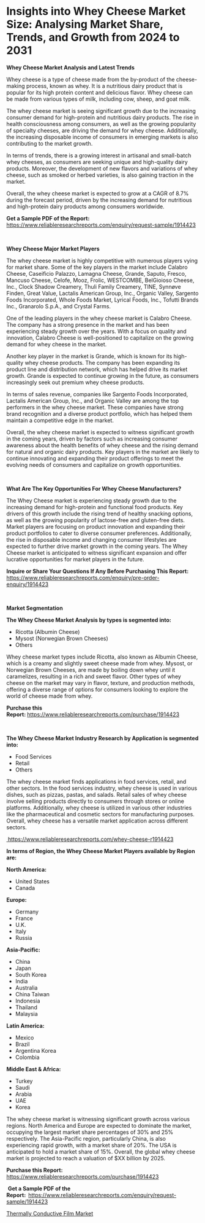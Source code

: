 <p><h1>Insights into Whey Cheese Market Size: Analysing Market Share, Trends, and Growth from 2024 to 2031</h1></p><p><strong>Whey Cheese Market Analysis and Latest Trends</strong></p>
<p><p>Whey cheese is a type of cheese made from the by-product of the cheese-making process, known as whey. It is a nutritious dairy product that is popular for its high protein content and delicious flavor. Whey cheese can be made from various types of milk, including cow, sheep, and goat milk.</p><p>The whey cheese market is seeing significant growth due to the increasing consumer demand for high-protein and nutritious dairy products. The rise in health consciousness among consumers, as well as the growing popularity of specialty cheeses, are driving the demand for whey cheese. Additionally, the increasing disposable income of consumers in emerging markets is also contributing to the market growth.</p><p>In terms of trends, there is a growing interest in artisanal and small-batch whey cheeses, as consumers are seeking unique and high-quality dairy products. Moreover, the development of new flavors and variations of whey cheese, such as smoked or herbed varieties, is also gaining traction in the market.</p><p>Overall, the whey cheese market is expected to grow at a CAGR of 8.7% during the forecast period, driven by the increasing demand for nutritious and high-protein dairy products among consumers worldwide.</p></p>
<p><strong>Get a Sample PDF of the Report:&nbsp;</strong> <a href="https://www.reliableresearchreports.com/enquiry/request-sample/1914423">https://www.reliableresearchreports.com/enquiry/request-sample/1914423</a></p>
<p>&nbsp;</p>
<p><strong>Whey Cheese Major Market Players</strong></p>
<p><p>The whey cheese market is highly competitive with numerous players vying for market share. Some of the key players in the market include Calabro Cheese, Caseificio Palazzo, Lamagna Cheese, Grande, Saputo, Fresco, Mancuso Cheese, Celofe, Mooz, Frolic, WESTCOMBE, BelGioioso Cheese, Inc., Clock Shadow Creamery, Thuli Family Creamery, TINE, Synnøve Finden, Great Value, Lactalis American Group, Inc., Organic Valley, Sargento Foods Incorporated, Whole Foods Market, Lyrical Foods, Inc., Tofutti Brands Inc., Granarolo S.p.A., and Crystal Farms.</p><p>One of the leading players in the whey cheese market is Calabro Cheese. The company has a strong presence in the market and has been experiencing steady growth over the years. With a focus on quality and innovation, Calabro Cheese is well-positioned to capitalize on the growing demand for whey cheese in the market.</p><p>Another key player in the market is Grande, which is known for its high-quality whey cheese products. The company has been expanding its product line and distribution network, which has helped drive its market growth. Grande is expected to continue growing in the future, as consumers increasingly seek out premium whey cheese products.</p><p>In terms of sales revenue, companies like Sargento Foods Incorporated, Lactalis American Group, Inc., and Organic Valley are among the top performers in the whey cheese market. These companies have strong brand recognition and a diverse product portfolio, which has helped them maintain a competitive edge in the market.</p><p>Overall, the whey cheese market is expected to witness significant growth in the coming years, driven by factors such as increasing consumer awareness about the health benefits of whey cheese and the rising demand for natural and organic dairy products. Key players in the market are likely to continue innovating and expanding their product offerings to meet the evolving needs of consumers and capitalize on growth opportunities.</p></p>
<p>&nbsp;</p>
<p><strong>What Are The Key Opportunities For Whey Cheese Manufacturers?</strong></p>
<p><p>The Whey Cheese market is experiencing steady growth due to the increasing demand for high-protein and functional food products. Key drivers of this growth include the rising trend of healthy snacking options, as well as the growing popularity of lactose-free and gluten-free diets. Market players are focusing on product innovation and expanding their product portfolios to cater to diverse consumer preferences. Additionally, the rise in disposable income and changing consumer lifestyles are expected to further drive market growth in the coming years. The Whey Cheese market is anticipated to witness significant expansion and offer lucrative opportunities for market players in the future.</p></p>
<p><strong>Inquire or Share Your Questions If Any Before Purchasing This Report:</strong> <a href="https://www.reliableresearchreports.com/enquiry/pre-order-enquiry/1914423">https://www.reliableresearchreports.com/enquiry/pre-order-enquiry/1914423</a></p>
<p>&nbsp;</p>
<p><strong>Market Segmentation</strong></p>
<p><strong>The Whey Cheese Market Analysis by types is segmented into:</strong></p>
<p><ul><li>Ricotta (Albumin Cheese)</li><li>Mysost (Norwegian Brown Cheeses)</li><li>Others</li></ul></p>
<p><p>Whey cheese market types include Ricotta, also known as Albumin Cheese, which is a creamy and slightly sweet cheese made from whey. Mysost, or Norwegian Brown Cheeses, are made by boiling down whey until it caramelizes, resulting in a rich and sweet flavor. Other types of whey cheese on the market may vary in flavor, texture, and production methods, offering a diverse range of options for consumers looking to explore the world of cheese made from whey.</p></p>
<p><strong>Purchase this Report:&nbsp;</strong><a href="https://www.reliableresearchreports.com/purchase/1914423">https://www.reliableresearchreports.com/purchase/1914423</a></p>
<p>&nbsp;</p>
<p><strong>The Whey Cheese Market Industry Research by Application is segmented into:</strong></p>
<p><ul><li>Food Services</li><li>Retail</li><li>Others</li></ul></p>
<p><p>The whey cheese market finds applications in food services, retail, and other sectors. In the food services industry, whey cheese is used in various dishes, such as pizzas, pastas, and salads. Retail sales of whey cheese involve selling products directly to consumers through stores or online platforms. Additionally, whey cheese is utilized in various other industries like the pharmaceutical and cosmetic sectors for manufacturing purposes. Overall, whey cheese has a versatile market application across different sectors.</p></p>
<p><a href="https://www.reliableresearchreports.com/whey-cheese-r1914423">&nbsp;https://www.reliableresearchreports.com/whey-cheese-r1914423</a></p>
<p><strong>In terms of Region, the Whey Cheese Market Players available by Region are:</strong></p>
<p>
    <p> <strong> North America: </strong>
        <ul>
            <li>United States</li>
            <li>Canada</li>
        </ul>
        </p> 
    <p> <strong> Europe: </strong>
        <ul>
            <li>Germany</li>
            <li>France</li>
            <li>U.K.</li>
            <li>Italy</li>
            <li>Russia</li>
        </ul>
        </p> 
    <p> <strong> Asia-Pacific: </strong>
        <ul>
            <li>China</li>
            <li>Japan</li>
            <li>South Korea</li>
            <li>India</li>
            <li>Australia</li>
            <li>China Taiwan</li>
            <li>Indonesia</li>
            <li>Thailand</li>
            <li>Malaysia</li>
        </ul>
        </p> 
    <p> <strong> Latin America: </strong>
        <ul>
            <li>Mexico</li>
            <li>Brazil</li>
            <li>Argentina Korea</li>
            <li>Colombia</li>
        </ul>
        </p> 
    <p> <strong> Middle East & Africa: </strong>
        <ul>
            <li>Turkey</li>
            <li>Saudi</li>
            <li>Arabia</li>
            <li>UAE</li>
            <li>Korea</li>
        </ul>
    </p>
    </p>
<p><p>The whey cheese market is witnessing significant growth across various regions. North America and Europe are expected to dominate the market, occupying the largest market share percentages of 30% and 25% respectively. The Asia-Pacific region, particularly China, is also experiencing rapid growth, with a market share of 20%. The USA is anticipated to hold a market share of 15%. Overall, the global whey cheese market is projected to reach a valuation of $XX billion by 2025.</p></p>
<p><strong>Purchase this Report: </strong><a href="https://www.reliableresearchreports.com/purchase/1914423">https://www.reliableresearchreports.com/purchase/1914423</a></p>
<p>&nbsp;<strong>Get a Sample PDF of the Report:&nbsp;&nbsp;</strong><a href="https://www.reliableresearchreports.com/enquiry/request-sample/1914423">https://www.reliableresearchreports.com/enquiry/request-sample/1914423</a></p>
<p><strong></strong></p>
<p><p><a href="https://skillful-vermicelli-b89.notion.site/Thermally-Conductive-Film-Market-Size-Evaluating-its-Market-Trends-Growth-and-Projections-2024--c1a3c0cff0094b53a5433968d1ad4f03">Thermally Conductive Film Market</a></p></p>